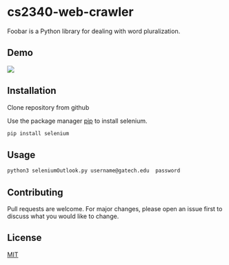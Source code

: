 # cs2340-web-crawler

Foobar is a Python library for dealing with word pluralization.

## Demo

![](webCrawlerDemo_2.gif)

## Installation

Clone repository from github

Use the package manager [pip](https://pip.pypa.io/en/stable/) to install selenium.

```bash
pip install selenium
```

## Usage

```bash
python3 seleniumOutlook.py username@gatech.edu  password
```

## Contributing
Pull requests are welcome. For major changes, please open an issue first to discuss what you would like to change.

## License
[MIT](https://choosealicense.com/licenses/mit/)
